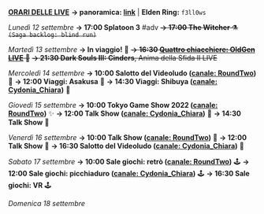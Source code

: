<b><u>ORARI DELLE LIVE</u></b>
<b>→ panoramica: <a href="https://trello.com/b/iKwdSGf3/sabaku">link</a></b> | <b>Elden Ring:</b> <code>f3ll0ws</code>

<i>Lunedì 12 settembre</i>
<b>→ 17:00 Splatoon 3</b> #adv
<s><b>→ 17:00 The Witcher</b> ⚗️ <code>(Saga backlog: blind run)</code></s>

<i>Martedì 13 settembre</i>
<b>→ In viaggio!</b> 🛫
<s><b>→ 16:30 <a href="https://www.twitch.tv/oldgenproject">Quattro chiacchiere: OldGen LIVE</a></b> 💬</s>
<s><b>→ 21:30 Dark Souls III: Cinders</b>, Anima della Sfida II LIVE</s>

<i>Mercoledì 14 settembre</i>
<b>→ 10:00 Salotto del Videoludo (<a href="https://www.twitch.tv/roundtwotwitch">canale: RoundTwo</a>)</b> 💬
<b>→ 12:00 Viaggi: Asakusa</b> 🗾
<b>→ 14:30 Viaggi: Shibuya (<a href="https://www.twitch.tv/cydonia_chiara">canale: Cydonia_Chiara</a>)</b> 🗾

<i>Giovedì 15 settembre</i>
<b>→ 10:00 Tokyo Game Show 2022 (<a href="https://www.twitch.tv/roundtwotwitch">canale: RoundTwo</a>)</b> ✨
<b>→ 12:00 Talk Show (<a href="https://www.twitch.tv/cydonia_chiara">canale: Cydonia_Chiara</a>)</b> 🎤
<b>→ 14:30 Talk Show</b> 🎤

<i>Venerdì 16 settembre</i>
<b>→ 10:00 Talk Show (<a href="https://www.twitch.tv/roundtwotwitch">canale: RoundTwo</a>)</b> 🎤
<b>→ 12:00 Talk Show</b> 🎤
<b>→ 16:30 Salotto del Videoludo (<a href="https://www.twitch.tv/cydonia_chiara">canale: Cydonia_Chiara</a>)</b> 💬

<i>Sabato 17 settembre</i>
<b>→ 10:00 Sale giochi: retrò (<a href="https://www.twitch.tv/roundtwotwitch">canale: RoundTwo</a>)</b> 🕹️
<b>→ 12:00 Sale giochi: picchiaduro (<a href="https://www.twitch.tv/cydonia_chiara">canale: Cydonia_Chiara</a>)</b> 🕹️
<b>→ 16:30 Sale giochi: VR</b> 🕹️

<i>Domenica 18 settembre</i>
